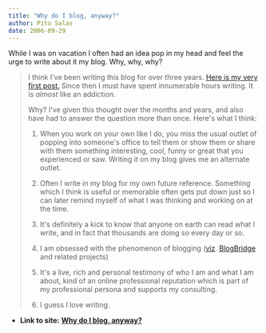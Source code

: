```yaml
---
title: "Why do I blog, anyway?"
author: Pito Salas
date: 2006-09-29
---
```


While I was on vacation I often had an idea pop in my head and feel the urge
to write about it my blog. Why, why, why?

>
> I think I've been writing this blog for over three years. [Here is my very
> first post.](</weblogs/archives/2003_05.php>) Since then I must have spent
> innumerable hours writing. It is _almost_ like an addiction.
>
> Why? I've given this thought over the months and years, and also have had to
> answer the question more than once. Here's what I think:
>
>   1. When you work on your own like I do, you miss the usual outlet of
> popping into someone's office to tell them or show them or share with them
> something interesting, cool, funny or great that you experienced or saw.
> Writing it on my blog gives me an alternate outlet.
>
>   2. Often I write in my blog for my own future reference. Something which I
> think is useful or memorable often gets put down just so I can later remind
> myself of what I was thinking and working on at the time.
>
>   3. It's definitely a kick to know that anyone on earth can read what I
> write, and in fact that thousands are doing so every day or so.
>
>   4. I am obsessed with the phenomenon of blogging
> ([viz](<http://en.wikipedia.org/wiki/Viz>).
> [BlogBridge](<http://www.blogbridge.com/>) and related projects)
>
>   5. It's a live, rich and personal testimony of who I am and what I am
> about, kind of an online professional reputation which is part of my
> professional persona and supports my consulting.
>
>   6. I guess I love writing.
>
>


* **Link to site:** **[Why do I blog, anyway?](None)**
